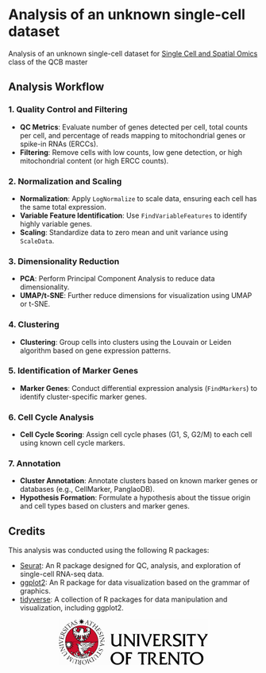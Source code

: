 # Analysis of an unknown single-cell dataset

Analysis of an unknown single-cell dataset for [Single Cell and Spatial Omics](https://unitn.coursecatalogue.cineca.it/insegnamenti/2023/95642/2016/9999/10616?annoOrdinamento=2016) class of the QCB master

## Analysis Workflow

### 1. Quality Control and Filtering
- **QC Metrics**: Evaluate number of genes detected per cell, total counts per cell, and percentage of reads mapping to mitochondrial genes or spike-in RNAs (ERCCs).
- **Filtering**: Remove cells with low counts, low gene detection, or high mitochondrial content (or high ERCC counts).

### 2. Normalization and Scaling
- **Normalization**: Apply `LogNormalize` to scale data, ensuring each cell has the same total expression.
- **Variable Feature Identification**: Use `FindVariableFeatures` to identify highly variable genes.
- **Scaling**: Standardize data to zero mean and unit variance using `ScaleData`.

### 3. Dimensionality Reduction
- **PCA**: Perform Principal Component Analysis to reduce data dimensionality.
- **UMAP/t-SNE**: Further reduce dimensions for visualization using UMAP or t-SNE.

### 4. Clustering
- **Clustering**: Group cells into clusters using the Louvain or Leiden algorithm based on gene expression patterns.

### 5. Identification of Marker Genes
- **Marker Genes**: Conduct differential expression analysis (`FindMarkers`) to identify cluster-specific marker genes.

### 6. Cell Cycle Analysis
- **Cell Cycle Scoring**: Assign cell cycle phases (G1, S, G2/M) to each cell using known cell cycle markers.

### 7. Annotation
- **Cluster Annotation**: Annotate clusters based on known marker genes or databases (e.g., CellMarker, PanglaoDB).
- **Hypothesis Formation**: Formulate a hypothesis about the tissue origin and cell types based on clusters and marker genes.

## Credits

This analysis was conducted using the following R packages:
- [Seurat](https://satijalab.org/seurat/): An R package designed for QC, analysis, and exploration of single-cell RNA-seq data.
- [ggplot2](https://ggplot2.tidyverse.org/): An R package for data visualization based on the grammar of graphics.
- [tidyverse](https://www.tidyverse.org/): A collection of R packages for data manipulation and visualization, including ggplot2.


<div align="center">
  <img src="figure-html/uni_logo.jpg" alt="drawing" width="300"/>
</div>
